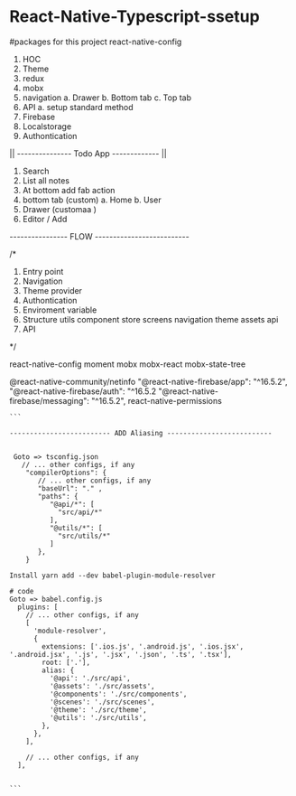 # React-Native-Typescript-ssetup


#packages for this project
  react-native-config
  1. HOC
  2. Theme
  3. redux
  4. mobx
  5. navigation
     a. Drawer
     b. Bottom tab
     c. Top tab 
  7. API
     a. setup standard method   
  9. Firebase
  10. Localstorage
  11. Authontication

|| --------------- Todo App ------------- ||

  1. Search
  2. List all notes
  3. At bottom add fab action
  4. bottom tab (custom)
     a. Home
     b. User
  6. Drawer (customaa )
  7. Editor / Add


---------------- FLOW --------------------------

/*

1. Entry point
2. Navigation
3. Theme provider
4. Authontication
5. Enviroment variable
6. Structure
    utils
    component
    store
    screens
    navigation
    theme
    assets
    api
7. API

*/
  


react-native-config
moment
mobx
mobx-react
mobx-state-tree

@react-native-community/netinfo
"@react-native-firebase/app": "^16.5.2",
"@react-native-firebase/auth": "^16.5.2
"@react-native-firebase/messaging": "^16.5.2",
react-native-permissions


````
```

------------------------- ADD Aliasing --------------------------


 Goto => tsconfig.json
   // ... other configs, if any
    "compilerOptions": {
       // ... other configs, if any
       "baseUrl": "." ,
       "paths": {
          "@api/*": [
            "src/api/*"
          ],
          "@utils/*": [
            "src/utils/*"
          ]
       },
    }

Install yarn add --dev babel-plugin-module-resolver

# code
Goto => babel.config.js 
  plugins: [
    // ... other configs, if any
    [
      'module-resolver',
      {
        extensions: ['.ios.js', '.android.js', '.ios.jsx', '.android.jsx', '.js', '.jsx', '.json', '.ts', '.tsx'],
        root: ['.'],
        alias: {
          '@api': './src/api',
          '@assets': './src/assets',
          '@components': './src/components',
          '@scenes': './src/scenes',
          '@theme': './src/theme',
          '@utils': './src/utils',
        },
      },
    ],

    // ... other configs, if any
  ],
  

```
````
  
 
